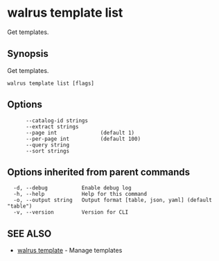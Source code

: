# walrus template list

Get templates.

## Synopsis

Get templates.

```
walrus template list [flags]
```

## Options

```
      --catalog-id strings   
      --extract strings      
      --page int              (default 1)
      --per-page int          (default 100)
      --query string         
      --sort strings         
```

## Options inherited from parent commands

```
  -d, --debug           Enable debug log
  -h, --help            Help for this command
  -o, --output string   Output format [table, json, yaml] (default "table")
  -v, --version         Version for CLI
```

## SEE ALSO

* [walrus template](walrus_template)	 - Manage templates

